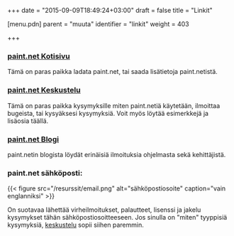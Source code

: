 +++
date = "2015-09-09T18:49:24+03:00"
draft = false
title = "Linkit"

[menu.pdn]
	parent = "muuta"
	identifier = "linkit"
	weight = 403

+++

### [paint.net Kotisivu](http://www.getpaint.net/)

Tämä on paras paikka ladata paint.net, tai saada lisätietoja paint.netistä.

### [paint.net Keskustelu](http://www.getpaint.net/redirect/forum.html)

Tämä on paras paikka kysymyksille miten paint.netiä käytetään, ilmoittaa bugeista, tai kysyäksesi kysymyksiä. Voit myös löytää esimerkkejä ja lisäosia täällä.

### [paint.net Blogi](http://blog.getpaint.net/)

paint.netin blogista löydät erinäisiä ilmoituksia ohjelmasta sekä kehittäjistä.

### paint.net sähköposti:

{{< figure src="/resurssit/email.png" alt="sähköpostiosoite" caption="vain englanniksi" >}}

On suotavaa lähettää virheilmoitukset, palautteet, lisenssi ja jakelu kysymykset tähän sähköpostiosoitteeseen. Jos sinulla on "miten" tyyppisiä kysymyksiä,
[keskustelu](https://www.getpaint.net/redirect/forum.html) sopii siihen paremmin.